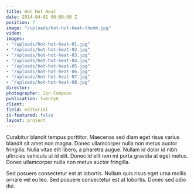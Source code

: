 ```yaml
---
title: Hot Hot Heat
date: 2014-04-01 00:00:00 Z
position: 7
image: "/uploads/hot-hot-heat-thumb.jpg"
video: 
images:
- "/uploads/hot-hot-heat-01.jpg"
- "/uploads/hot-hot-heat-02.jpg"
- "/uploads/hot-hot-heat-03.jpg"
- "/uploads/hot-hot-heat-04.jpg"
- "/uploads/hot-hot-heat-05.jpg"
- "/uploads/hot-hot-heat-06.jpg"
- "/uploads/hot-hot-heat-07.jpg"
- "/uploads/hot-hot-heat-08.jpg"
director: 
photographer: Jon Compson
publication: Twenty6
client: 
field: editorial
is-featured: false
layout: project
---
```


Curabitur blandit tempus porttitor. Maecenas sed diam eget risus varius blandit sit amet non magna. Donec ullamcorper nulla non metus auctor fringilla. Nulla vitae elit libero, a pharetra augue. Nullam id dolor id nibh ultricies vehicula ut id elit. Donec id elit non mi porta gravida at eget metus. Donec ullamcorper nulla non metus auctor fringilla.

Sed posuere consectetur est at lobortis. Nullam quis risus eget urna mollis ornare vel eu leo. Sed posuere consectetur est at lobortis. Donec sed odio dui.